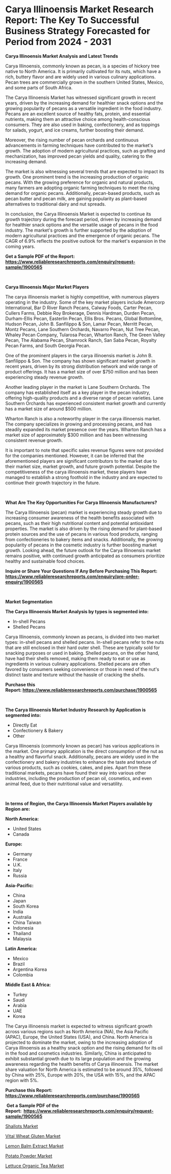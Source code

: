 <p><h1>Carya Illinoensis Market Research Report: The Key To Successful Business Strategy Forecasted for Period from 2024 - 2031</h1></p><p><strong>Carya Illinoensis Market Analysis and Latest Trends</strong></p>
<p><p>Carya Illinoensis, commonly known as pecan, is a species of hickory tree native to North America. It is primarily cultivated for its nuts, which have a rich, buttery flavor and are widely used in various culinary applications. Pecan trees are commercially grown in the southern United States, Mexico, and some parts of South Africa.</p><p>The Carya Illinoensis Market has witnessed significant growth in recent years, driven by the increasing demand for healthier snack options and the growing popularity of pecans as a versatile ingredient in the food industry. Pecans are an excellent source of healthy fats, protein, and essential nutrients, making them an attractive choice among health-conscious consumers. They are also used in baking, confectionery, and as toppings for salads, yogurt, and ice creams, further boosting their demand.</p><p>Moreover, the rising number of pecan orchards and continuous advancements in farming techniques have contributed to the market's growth. The adoption of modern agricultural practices, such as grafting and mechanization, has improved pecan yields and quality, catering to the increasing demand.</p><p>The market is also witnessing several trends that are expected to impact its growth. One prominent trend is the increasing production of organic pecans. With the growing preference for organic and natural products, many farmers are adopting organic farming techniques to meet the rising demand for organic pecans. Additionally, pecan-based products, such as pecan butter and pecan milk, are gaining popularity as plant-based alternatives to traditional dairy and nut spreads.</p><p>In conclusion, the Carya Illinoensis Market is expected to continue its growth trajectory during the forecast period, driven by increasing demand for healthier snack options and the versatile usage of pecans in the food industry. The market's growth is further supported by the adoption of modern agricultural practices and the emergence of organic pecans. The CAGR of 6.9% reflects the positive outlook for the market's expansion in the coming years.</p></p>
<p><strong>Get a Sample PDF of the Report:&nbsp; <a href="https://www.reliableresearchreports.com/enquiry/request-sample/1900565">https://www.reliableresearchreports.com/enquiry/request-sample/1900565</a></strong></p>
<p>&nbsp;</p>
<p><strong>Carya Illinoensis Major Market Players</strong></p>
<p><p>The carya illinoensis market is highly competitive, with numerous players operating in the industry. Some of the key market players include Amercorp International, Bar D River Ranch Pecans, Calway Foods, Carter Pecan, Cullers Farms, Debbie Roy Brokerage, Dennis Hardman, Durden Pecan, Durham-Ellis Pecan, Easterlin Pecan, Ellis Bros. Pecans, Global Bottomline, Hudson Pecan, John B. Sanfilippo & Son, Lamar Pecan, Merritt Pecan, Montz Pecans, Lane Southern Orchards, Navarro Pecan, Nut Tree Pecan, Whaley Pecan Company, Tularosa Pecan, Wharton Ranch, The Green Valley Pecan, The Alabama Pecan, Shamrock Ranch, San Saba Pecan, Royalty Pecan Farms, and South Georgia Pecan.</p><p>One of the prominent players in the carya illinoensis market is John B. Sanfilippo & Son. The company has shown significant market growth in recent years, driven by its strong distribution network and wide range of product offerings. It has a market size of over $750 million and has been experiencing steady revenue growth.</p><p>Another leading player in the market is Lane Southern Orchards. The company has established itself as a key player in the pecan industry, offering high-quality products and a diverse range of pecan varieties. Lane Southern Orchards has experienced consistent market growth and currently has a market size of around $500 million.</p><p>Wharton Ranch is also a noteworthy player in the carya illinoensis market. The company specializes in growing and processing pecans, and has steadily expanded its market presence over the years. Wharton Ranch has a market size of approximately $300 million and has been witnessing consistent revenue growth.</p><p>It is important to note that specific sales revenue figures were not provided for the companies mentioned. However, it can be inferred that the aforementioned players are significant contributors to the market due to their market size, market growth, and future growth potential. Despite the competitiveness of the carya illinoensis market, these players have managed to establish a strong foothold in the industry and are expected to continue their growth trajectory in the future.</p></p>
<p>&nbsp;</p>
<p><strong>What Are The Key Opportunities For Carya Illinoensis Manufacturers?</strong></p>
<p><p>The Carya Illinoensis (pecan) market is experiencing steady growth due to increasing consumer awareness of the health benefits associated with pecans, such as their high nutritional content and potential antioxidant properties. The market is also driven by the rising demand for plant-based protein sources and the use of pecans in various food products, ranging from confectioneries to bakery items and snacks. Additionally, the growing popularity of pecans in the cosmetic industry is further boosting market growth. Looking ahead, the future outlook for the Carya Illinoensis market remains positive, with continued growth anticipated as consumers prioritize healthy and sustainable food choices.</p></p>
<p><strong>Inquire or Share Your Questions If Any Before Purchasing This Report: <a href="https://www.reliableresearchreports.com/enquiry/pre-order-enquiry/1900565">https://www.reliableresearchreports.com/enquiry/pre-order-enquiry/1900565</a></strong></p>
<p>&nbsp;</p>
<p><strong>Market Segmentation</strong></p>
<p><strong>The Carya Illinoensis Market Analysis by types is segmented into:</strong></p>
<p><ul><li>In-shell Pecans</li><li>Shelled Pecans</li></ul></p>
<p><p>Carya Illinoensis, commonly known as pecans, is divided into two market types: in-shell pecans and shelled pecans. In-shell pecans refer to the nuts that are still enclosed in their hard outer shell. These are typically sold for snacking purposes or used in baking. Shelled pecans, on the other hand, have had their shells removed, making them ready to eat or use as ingredients in various culinary applications. Shelled pecans are often favored by consumers seeking convenience or those in need of the nut's distinct taste and texture without the hassle of cracking the shells.</p></p>
<p><strong>Purchase this Report:&nbsp;<a href="https://www.reliableresearchreports.com/purchase/1900565">https://www.reliableresearchreports.com/purchase/1900565</a></strong></p>
<p>&nbsp;</p>
<p><strong>The Carya Illinoensis Market Industry Research by Application is segmented into:</strong></p>
<p><ul><li>Directly Eat</li><li>Confectionery & Bakery</li><li>Other</li></ul></p>
<p><p>Carya Illinoensis (commonly known as pecan) has various applications in the market. One primary application is the direct consumption of the nut as a healthy and flavorful snack. Additionally, pecans are widely used in the confectionery and bakery industries to enhance the taste and texture of various products, such as cookies, cakes, and pies. Apart from these traditional markets, pecans have found their way into various other industries, including the production of pecan oil, cosmetics, and even animal feed, due to their nutritional value and versatility.</p></p>
<p>&nbsp;</p>
<p><strong>In terms of Region, the Carya Illinoensis Market Players available by Region are:</strong></p>
<p>
    <p> <strong> North America: </strong>
        <ul>
            <li>United States</li>
            <li>Canada</li>
        </ul>
        </p> 
    <p> <strong> Europe: </strong>
        <ul>
            <li>Germany</li>
            <li>France</li>
            <li>U.K.</li>
            <li>Italy</li>
            <li>Russia</li>
        </ul>
        </p> 
    <p> <strong> Asia-Pacific: </strong>
        <ul>
            <li>China</li>
            <li>Japan</li>
            <li>South Korea</li>
            <li>India</li>
            <li>Australia</li>
            <li>China Taiwan</li>
            <li>Indonesia</li>
            <li>Thailand</li>
            <li>Malaysia</li>
        </ul>
        </p> 
    <p> <strong> Latin America: </strong>
        <ul>
            <li>Mexico</li>
            <li>Brazil</li>
            <li>Argentina Korea</li>
            <li>Colombia</li>
        </ul>
        </p> 
    <p> <strong> Middle East & Africa: </strong>
        <ul>
            <li>Turkey</li>
            <li>Saudi</li>
            <li>Arabia</li>
            <li>UAE</li>
            <li>Korea</li>
        </ul>
    </p>
    </p>
<p><p>The Carya illinoensis market is expected to witness significant growth across various regions such as North America (NA), the Asia Pacific (APAC), Europe, the United States (USA), and China. North America is projected to dominate the market, owing to the increasing adoption of Carya illinoensis as a healthy snack option and the rising demand for its oil in the food and cosmetics industries. Similarly, China is anticipated to exhibit substantial growth due to its large population and the growing awareness regarding the health benefits of Carya illinoensis. The market share valuation for North America is estimated to be around 35%, followed by China with 25%, Europe with 20%, the USA with 15%, and the APAC region with 5%.</p></p>
<p><strong>Purchase this Report: <a href="https://www.reliableresearchreports.com/purchase/1900565">https://www.reliableresearchreports.com/purchase/1900565</a></strong></p>
<p>&nbsp;<strong>Get a Sample PDF of the Report:&nbsp;&nbsp;<a href="https://www.reliableresearchreports.com/enquiry/request-sample/1900565">https://www.reliableresearchreports.com/enquiry/request-sample/1900565</a></strong></p>
<p><strong></strong></p>
<p><p><a href="https://github.com/guneycigdem35/Market-Research-Report-List-1/blob/main/shallots-market.md">Shallots Market</a></p><p><a href="https://github.com/wwwkeltoum/Market-Research-Report-List-1/blob/main/vital-wheat-gluten-market.md">Vital Wheat Gluten Market</a></p><p><a href="https://github.com/mharielmesa/Market-Research-Report-List-1/blob/main/lemon-balm-extract-market.md">Lemon Balm Extract Market</a></p><p><a href="https://github.com/changoleonlaverguenzanoexiste/Market-Research-Report-List-1/blob/main/potato-powder-market.md">Potato Powder Market</a></p><p><a href="https://github.com/yoshih12/Market-Research-Report-List-1/blob/main/lettuce-organic-tea-market.md">Lettuce Organic Tea Market</a></p></p>